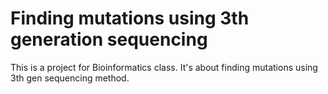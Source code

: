 # Finding mutations using 3th generation sequencing
This is a project for Bioinformatics class. It's about finding mutations using 3th gen sequencing method.
